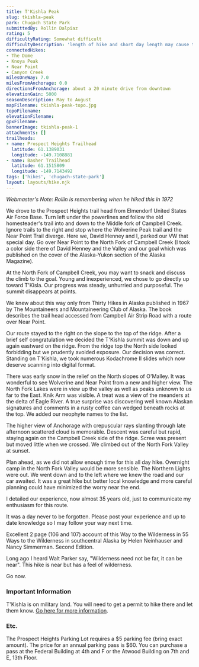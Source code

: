 ```yaml
---
title: T'Kishla Peak
slug: tkishla-peak
park: Chugach State Park
submittedBy: Rollin Dalpiaz
rating: 5
difficultyRating: Somewhat difficult
difficultyDescription: 'length of hike and short day length may cause trouble late in the Fall, up down, up again: travel light.'
connectedHikes:
- The Dome
- Knoya Peak
- Near Point
- Canyon Creek
milesOneWay: 7.0
milesFromAnchorage: 0.0
directionsFromAnchorage: about a 20 minute drive from downtown
elevationGain: 5000
seasonDescription: May to August
mapFilename: tkishla-peak-topo.jpg
topoFilename: 
elevationFilename: 
gpxFilename: 
bannerImage: tkishla-peak-1
attachments: []
trailheads:
- name: Prospect Heights Trailhead
  latitude: 61.1389031
  longitude: -149.7108881
- name: Basher Trailhead
  latitude: 61.1515809
  longitude: -149.7143492
tags: ['hikes', 'chugach-state-park']
layout: layouts/hike.njk
---
```

*Webmaster's Note: Rollin is remembering when he hiked this in 1972*

We drove to the Prospect Heights trail head from Elmendorf United States Air Force Base. Turn left under the powerlines and follow the old homesteader's trail into and down to the Middle fork of Campbell Creek. Ignore trails to the right and stop where the Wolverine Peak trail and the Near Point Trail diverge. Here we, David Henney and I, parked our VW that special day.
Go over Near Point to the North Fork of Campbell Creek (I took a color side there of David Henney and the Valley and our goal which was published on the cover of the Alaska-Yukon section of the Alaska Magazine).

At the North Fork of Campbell Creek, you may want to snack and discuss the climb to the goal. Young and inexperienced, we chose to go directly up toward T'Kisla. Our progress was steady, unhurried and purposeful. The summit disappears at points.

We knew about this way only from Thirty Hikes in Alaska published in 1967 by The Mountaineers and Mountaineering Club of Alaska. The book describes the trail head accessed from Campbell Air Strip Road with a route over Near Point.

Our route stayed to the right on the slope to the top of the ridge. After a brief self congratulation we decided the T'Kishla summit was down and up again eastward on the ridge. From the ridge top the North side looked forbidding but we prudently avoided exposure. Our decision was correct. Standing on T'Kishla, we took numerous Kodachrome II slides which now deserve scanning into digital format.

There was early snow in the relief on the North slopes of O'Malley. It was wonderful to see Wolverine and Near Point from a new and higher view. The North Fork Lakes were in view up the valley as well as peaks unknown to us far to the East. Knik Arm was visible. A treat was a view of the meanders at the delta of Eagle River. A true surprise was discovering well known Alaskan signatures and comments in a rusty coffee can wedged beneath rocks at the top. We added our neophyte names to the list.

The higher view of Anchorage with crepuscular rays slanting through late afternoon scattered cloud is memorable. Descent was careful but rapid, staying again on the Campbell Creek side of the ridge. Scree was present but moved little when we crossed. We climbed out of the North Fork Valley at sunset.

Plan ahead, as we did not allow enough time for this all day hike. Overnight camp in the North Fork Valley would be more sensible. The Northern Lights were out. We went down and to the left where we knew the road and our car awaited. It was a great hike but better local knowledge and more careful planning could have minimized the worry near the end.

I detailed our experience, now almost 35 years old, just to communicate my enthusiasm for this route.

It was a day never to be forgotten. Please post your experience and up to date knowledge so I may follow your way next time.

Excellent 2 page (106 and 107) account of this Way to the Wilderness in 55 Ways to the Wilderness in southcentral Alaska by Helen Neinhauser and Nancy Simmerman. Second Edition.

Long ago I heard Walt Parker say, "Wilderness need not be far, it can be near". This hike is near but has a feel of wilderness.

Go now.

### Important Information

T'Kishla is on military land. You will need to get a permit to hike there and let them know. [Go here for more information](http://alaskahikesearch.com/education/#military-land).

### Etc.

The Prospect Heights Parking Lot requires a $5 parking fee (bring exact amount). The price for an annual parking pass is $60. You can purchase a pass at the Federal Building at 4th and F or the Atwood Building on 7th and E, 13th Floor. 